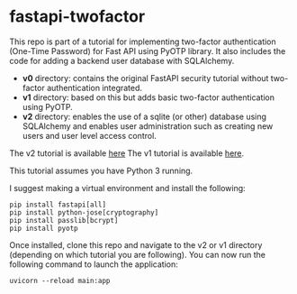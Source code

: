 # fastapi-twofactor
This repo is part of a tutorial for implementing two-factor authentication (One-Time Password) for Fast API using PyOTP library. It also includes the code for adding a backend user database with SQLAlchemy.

- **v0** directory: contains the original FastAPI security tutorial without two-factor authentication integrated. 
- **v1** directory: based on this but adds basic two-factor authentication using PyOTP. 
- **v2** directory: enables the use of a sqlite (or other) database using SQLAlchemy and enables user administration such as creating new users and user level access control.

The v2 tutorial is available [here](https://developingfordata.com/2020/11/17/fastapi-security-with-a-user-database/)
The v1 tutorial is available [here](https://developingfordata.com/2020/11/10/getting-started-with-two-factor-authentication-in-fastapi/).

This tutorial assumes you have Python 3 running. 

I suggest making a virtual environment and install the following: 

```
pip install fastapi[all]
pip install python-jose[cryptography]
pip install passlib[bcrypt]
pip install pyotp
```

Once installed, clone this repo and navigate to the v2 or v1 directory (depending on which tutorial you are following). You can now run the following command to launch the application:

``` uvicorn --reload main:app ```


